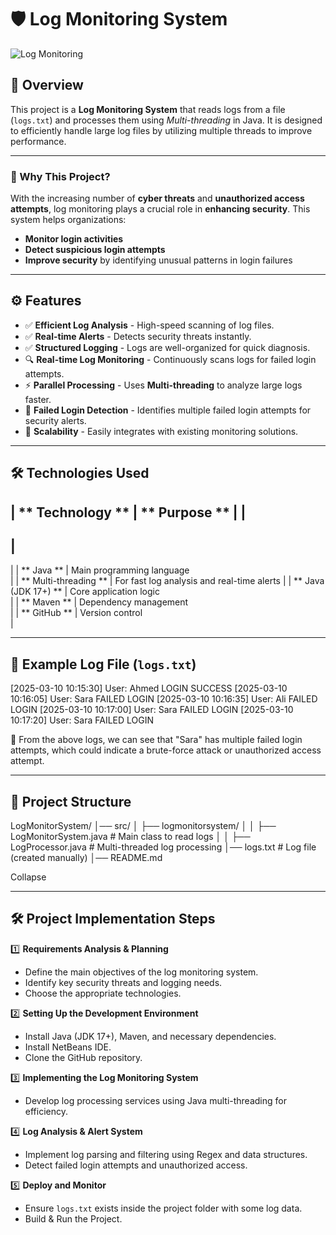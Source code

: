 # 🛡️ Log Monitoring System

![Log Monitoring](https://github.com/user-attachments/assets/56d98cd5-2414-4408-b588-3b6e53f696b2)

## 📌 Overview

This project is a **Log Monitoring System** that reads logs from a file (`logs.txt`) and processes them using *Multi-threading* in Java. It is designed to efficiently handle large log files by utilizing multiple threads to improve performance.

---

### 🚀 Why This Project?

With the increasing number of **cyber threats** and **unauthorized access attempts**, log monitoring plays a crucial role in **enhancing security**. This system helps organizations:

- **Monitor login activities**
- **Detect suspicious login attempts**
- **Improve security** by identifying unusual patterns in login failures

---

## ⚙️ Features

- ✅ **Efficient Log Analysis** - High-speed scanning of log files.
- ✅ **Real-time Alerts** - Detects security threats instantly.
- ✅ **Structured Logging** - Logs are well-organized for quick diagnosis.
- 🔍 **Real-time Log Monitoring** - Continuously scans logs for failed login attempts.
- ⚡ **Parallel Processing** - Uses **Multi-threading** to analyze large logs faster.
- 🚨 **Failed Login Detection** - Identifies multiple failed login attempts for security alerts.
- 📩 **Scalability** - Easily integrates with existing monitoring solutions.

---

## 🛠️ Technologies Used

|
**
Technology
**
|
**
Purpose
**
|
|
----------------------
|
-------------------------------------------
|
|
**
Java
**
|
 Main programming language                 
|
|
**
Multi-threading
**
|
 For fast log analysis and real-time alerts
|
|
**
Java (JDK 17+)
**
|
 Core application logic                    
|
|
**
Maven
**
|
 Dependency management                     
|
|
**
GitHub
**
|
 Version control                           
|

---

## 📜 Example Log File (`logs.txt`)
[2025-03-10 10:15:30] User: Ahmed LOGIN SUCCESS
[2025-03-10 10:16:05] User: Sara FAILED LOGIN
[2025-03-10 10:16:35] User: Ali FAILED LOGIN
[2025-03-10 10:17:00] User: Sara FAILED LOGIN
[2025-03-10 10:17:20] User: Sara FAILED LOGIN



🚨 From the above logs, we can see that "Sara" has multiple failed login attempts, which could indicate a brute-force attack or unauthorized access attempt.

---

## 📂 Project Structure
LogMonitorSystem/
│── src/
│ ├── logmonitorsystem/
│ │ ├── LogMonitorSystem.java # Main class to read logs
│ │ ├── LogProcessor.java # Multi-threaded log processing
│── logs.txt # Log file (created manually)
│── README.md


Collapse

---

## 🛠 Project Implementation Steps

1️⃣ **Requirements Analysis & Planning**

- Define the main objectives of the log monitoring system.
- Identify key security threats and logging needs.
- Choose the appropriate technologies.

2️⃣ **Setting Up the Development Environment**

- Install Java (JDK 17+), Maven, and necessary dependencies.
- Install NetBeans IDE.
- Clone the GitHub repository.

3️⃣ **Implementing the Log Monitoring System**

- Develop log processing services using Java multi-threading for efficiency.

4️⃣ **Log Analysis & Alert System**

- Implement log parsing and filtering using Regex and data structures.
- Detect failed login attempts and unauthorized access.

5️⃣ **Deploy and Monitor**

- Ensure `logs.txt` exists inside the project folder with some log data.
- Build & Run the Project.

